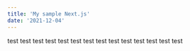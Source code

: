 ```yaml
---
title: 'My sample Next.js'
date: '2021-12-04'
---
```


test test 
test test 
test test 
test test 
test test 
test test 
test test 